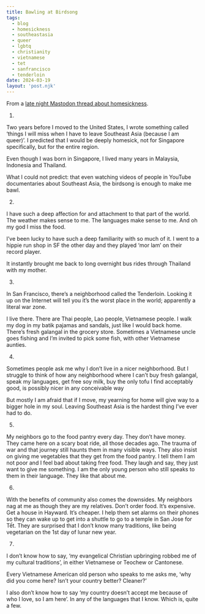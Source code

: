 ```yaml
---
title: Bawling at Birdsong
tags: 
  - blog
  - homesickness
  - southeastasia
  - queer
  - lgbtq
  - christianity
  - vietnamese
  - tet
  - sanfrancisco
  - tenderloin
date: 2024-03-19
layout: 'post.njk'
---
```


From a [late night Mastodon thread about homesickness](https://hachyderm.io/@skinnylatte/112121487570039922).


1. 

Two years before I moved to the United States, I wrote something called ‘things I will miss when I have to leave Southeast Asia (because I am queer)’. I predicted that I would be deeply homesick, not for Singapore specifically, but for the entire region. 

Even though I was born in Singapore, I lived many years in Malaysia, Indonesia and Thailand. 

What I could not predict: that even watching videos of people in YouTube documentaries about Southeast Asia, the birdsong is enough to make me bawl.

2.

I have such a deep affection for and attachment to that part of the world. The weather makes sense to me. The languages make sense to me. And oh my god I miss the food. 

I’ve been lucky to have such a deep familiarity with so much of it. I went to a hippie run shop in SF the other day and they played ‘mor lam’ on their record player. 

It instantly brought me back to long overnight bus rides through Thailand with my mother.

3. 

In San Francisco, there’s a neighborhood called the Tenderloin. Looking it up on the Internet will tell you it’s the worst place in the world; apparently a literal war zone. 

I live there. There are Thai people, Lao people, Vietnamese people. I walk my dog in my batik pajamas and sandals, just like I would back home. There’s fresh galangal in the grocery store. Sometimes a Vietnamese uncle goes fishing and I’m invited to pick some fish, with other Vietnamese aunties.

4. 

Sometimes people ask me why I don’t live in a nicer neighborhood. But I struggle to think of how any neighborhood where I can’t buy fresh galangal, speak my languages, get free soy milk, buy the only tofu I find acceptably good, is possibly nicer in any conceivable way

But mostly I am afraid that if I move, my yearning for home will give way to a bigger hole in my soul. Leaving Southeast Asia is the hardest thing I’ve ever had to do.

5. 

My neighbors go to the food pantry every day. They don’t have money. They came here on a scary boat ride, all those decades ago. The trauma of war and that journey still haunts them in many visible ways. They also insist on giving me vegetables that they get from the food pantry. I tell them I am not poor and I feel bad about taking free food. They laugh and say, they just want to give me something. I am the only young person who still speaks to them in their language. They like that about me.

6.

With the benefits of community also comes the downsides. My neighbors nag at me as though they are my relatives. Don’t order food. It’s expensive. Get a house in Hayward. It’s cheaper. I help them set alarms on their phones so they can wake up to get into a shuttle to go to a temple in San Jose for Tết. They are surprised that I don’t know many traditions, like being vegetarian on the 1st day of lunar new year.

7. 

I don’t know how to say, ‘my evangelical Christian upbringing robbed me of my cultural traditions’, in either Vietnamese or Teochew or Cantonese. 

Every Vietnamese American old person who speaks to me asks me, ‘why did you come here? Isn’t your country better? Cleaner?’

I also don’t know how to say ‘my country doesn’t accept me because of who I love, so I am here’. In any of the languages that I know. Which is, quite a few.